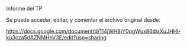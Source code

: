 Informe del TP

Se puede accedar, editar, y comentar el archivo original desde:

https://docs.google.com/document/d/114jWHBjY0qgWux86dixXuJHHl-ku3cza5dAZNMHhV3E/edit?usp=sharing
